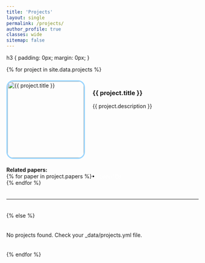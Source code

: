 ```yaml
---
title: 'Projects'
layout: single
permalink: /projects/
author_profile: true
classes: wide
sitemap: false
---
```


h3 {
  padding: 0px;
  margin: 0px;
}

<div class="projects-list">
  {% for project in site.data.projects %}
  <div class="project-item">
    <img src="{{ project.image }}" alt="{{ project.title }}" class="project-image" style="border: 3px solid #99d5ff; border-radius: 18px;">
    <div class="project-info"><!--
   --><h3 margin-top=0>{{ project.title }}</h3><!--
   -->{{ project.description }}
    </div>
  </div>
  <div>
    <b>Related papers:</b><br><!---
 -->{% for paper in project.papers %}<!--
    -->• <small><i><a href="https://arxiv.org/abs/{{paper[0]}}" style="color: white; text-decoration: none">{{paper[1]}}</a></i></small><br><!--
 -->{% endfor %}
  </div>
  <hr>
  {% else %}
  <p>No projects found. Check your _data/projects.yml file.</p>
  {% endfor %}
</div>

<style>
.projects-list { display: flex; flex-direction: column; gap: 20px; }
.project-item { display: flex; align-items: flex-start; gap: 20px; padding: 0; margin: 0;  }
.project-image { width: 200px; height: auto; bject-fit: cover; display: block; padding: 0; margin: 0; align-self: flex-start;}
.project-info { flex: 1; justify-content: flex-start; padding: 0; margin: 0; align-self: flex-start;}
</style>
